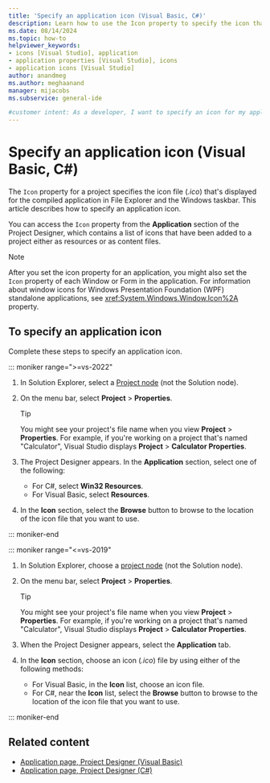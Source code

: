 ```yaml
---
title: 'Specify an application icon (Visual Basic, C#)'
description: Learn how to use the Icon property to specify the icon that File Explorer and the Windows taskbar displays for the compiled application.
ms.date: 08/14/2024
ms.topic: how-to
helpviewer_keywords:
- icons [Visual Studio], application
- application properties [Visual Studio], icons
- application icons [Visual Studio]
author: anandmeg
ms.author: meghaanand
manager: mijacobs
ms.subservice: general-ide

#customer intent: As a developer, I want to specify an icon for my application so that users see the icon in the taskbar and File Explorer.
---
```


# Specify an application icon (Visual Basic, C#)

The `Icon` property for a project specifies the icon file (*.ico*) that's displayed for the compiled application in File Explorer and the Windows taskbar. This article describes how to specify an application icon. 

You can access the `Icon` property from the **Application** section of the Project Designer, which contains a list of icons that have been added to a project either as resources or as content files.

> [!NOTE]
> After you set the icon property for an application, you might also set the `Icon` property of each Window or Form in the application. For information about window icons for Windows Presentation Foundation (WPF) standalone applications, see <xref:System.Windows.Window.Icon%2A> property.

## To specify an application icon

Complete these steps to specify an application icon. 

::: moniker range=">=vs-2022"

1. In Solution Explorer, select a [Project node](use-solution-explorer.md#solution-explorer-ui) (not the Solution node).

1. On the menu bar, select **Project** > **Properties**.

    > [!TIP]
    > You might see your project's file name when you view **Project** > **Properties**. For example, if you're working on a project that's named "Calculator", Visual Studio displays **Project** > **Calculator Properties**.

1. The Project Designer appears. In the **Application** section, select one of the following:
   - For C#, select **Win32 Resources**. 
   - For Visual Basic, select **Resources**.

1. In the **Icon** section, select the **Browse** button to browse to the location of the icon file that you want to use.

::: moniker-end

::: moniker range="<=vs-2019" 

1. In Solution Explorer, choose a [project node](use-solution-explorer.md#solution-explorer-ui) (not the Solution node).

1. On the menu bar, select **Project** > **Properties**.

    > [!TIP]
    > You might see your project's file name when you view **Project** > **Properties**. For example, if you're working on a project that's named "Calculator", Visual Studio displays **Project** > **Calculator Properties**.

1. When the Project Designer appears, select the **Application** tab.

1. In the **Icon** section, choose an icon (*.ico*) file by using either of the following methods:
    - For Visual Basic, in the **Icon** list, choose an icon file.
    - For C#, near the **Icon** list, select the **Browse** button to browse to the location of the icon file that you want to use.

::: moniker-end

## Related content

- [Application page, Project Designer (Visual Basic)](../ide/reference/application-page-project-designer-visual-basic.md)
- [Application page, Project Designer (C#)](../ide/reference/application-page-project-designer-csharp.md)
